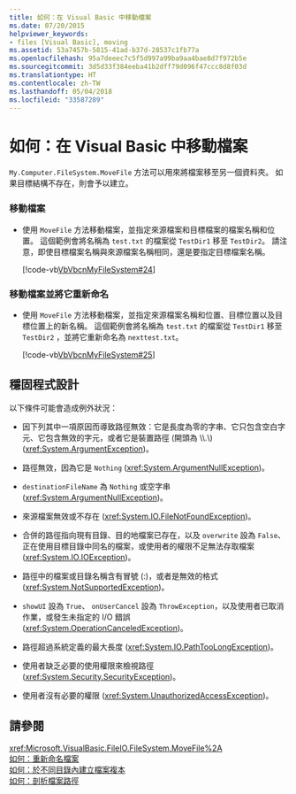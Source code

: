 ```yaml
---
title: 如何：在 Visual Basic 中移動檔案
ms.date: 07/20/2015
helpviewer_keywords:
- files [Visual Basic], moving
ms.assetid: 53a7457b-5815-41ad-b37d-28537c1fb77a
ms.openlocfilehash: 95a7deeec7c5f5d997a99ba9aa4bae8d7f972b5e
ms.sourcegitcommit: 3d5d33f384eeba41b2dff79d096f47ccc8d8f03d
ms.translationtype: HT
ms.contentlocale: zh-TW
ms.lasthandoff: 05/04/2018
ms.locfileid: "33587289"
---
```

# <a name="how-to-move-a-file-in-visual-basic"></a>如何：在 Visual Basic 中移動檔案
`My.Computer.FileSystem.MoveFile` 方法可以用來將檔案移至另一個資料夾。 如果目標結構不存在，則會予以建立。  
  
### <a name="to-move-a-file"></a>移動檔案  
  
-   使用 `MoveFile` 方法移動檔案，並指定來源檔案和目標檔案的檔案名稱和位置。 這個範例會將名稱為 `test.txt` 的檔案從 `TestDir1` 移至 `TestDir2`。 請注意，即使目標檔案名稱與來源檔案名稱相同，還是要指定目標檔案名稱。  
  
     [!code-vb[VbVbcnMyFileSystem#24](../../../../visual-basic/developing-apps/programming/drives-directories-files/codesnippet/VisualBasic/how-to-move-a-file_1.vb)]  
  
### <a name="to-move-a-file-and-rename-it"></a>移動檔案並將它重新命名  
  
-   使用 `MoveFile` 方法移動檔案，並指定來源檔案名稱和位置、目標位置以及目標位置上的新名稱。 這個範例會將名稱為 `test.txt` 的檔案從 `TestDir1` 移至 `TestDir2` ，並將它重新命名為 `nexttest.txt`。  
  
     [!code-vb[VbVbcnMyFileSystem#25](../../../../visual-basic/developing-apps/programming/drives-directories-files/codesnippet/VisualBasic/how-to-move-a-file_2.vb)]  
  
## <a name="robust-programming"></a>穩固程式設計  
 以下條件可能會造成例外狀況：  
  
-   因下列其中一項原因而導致路徑無效：它是長度為零的字串、它只包含空白字元、它包含無效的字元，或者它是裝置路徑 (開頭為 \\\\.\\) (<xref:System.ArgumentException>)。  
  
-   路徑無效，因為它是 `Nothing` (<xref:System.ArgumentNullException>)。  
  
-   `destinationFileName` 為 `Nothing` 或空字串 (<xref:System.ArgumentNullException>)。  
  
-   來源檔案無效或不存在 (<xref:System.IO.FileNotFoundException>)。  
  
-   合併的路徑指向現有目錄、目的地檔案已存在，以及 `overwrite` 設為 `False`、正在使用目標目錄中同名的檔案，或使用者的權限不足無法存取檔案 (<xref:System.IO.IOException>)。  
  
-   路徑中的檔案或目錄名稱含有冒號 (:)，或者是無效的格式 (<xref:System.NotSupportedException>)。  
  
-   `showUI` 設為 `True`、 `onUserCancel` 設為 `ThrowException`，以及使用者已取消作業，或發生未指定的 I/O 錯誤 (<xref:System.OperationCanceledException>)。  
  
-   路徑超過系統定義的最大長度 (<xref:System.IO.PathTooLongException>)。  
  
-   使用者缺乏必要的使用權限來檢視路徑 (<xref:System.Security.SecurityException>)。  
  
-   使用者沒有必要的權限 (<xref:System.UnauthorizedAccessException>)。  
  
## <a name="see-also"></a>請參閱  
 <xref:Microsoft.VisualBasic.FileIO.FileSystem.MoveFile%2A>  
 [如何：重新命名檔案](../../../../visual-basic/developing-apps/programming/drives-directories-files/how-to-rename-a-file.md)  
 [如何：於不同目錄內建立檔案複本](../../../../visual-basic/developing-apps/programming/drives-directories-files/how-to-create-a-copy-of-a-file-in-a-different-directory.md)  
 [如何：剖析檔案路徑](../../../../visual-basic/developing-apps/programming/drives-directories-files/how-to-parse-file-paths.md)
